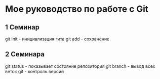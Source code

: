 # Мое руководство по работе с Git
## 1 Семинар
git init - инициализация гита
git add - сохранение

## 2 Семинара

git status - показывает состояние репозитория
git branch - вывод всех веток
git - контроль версий